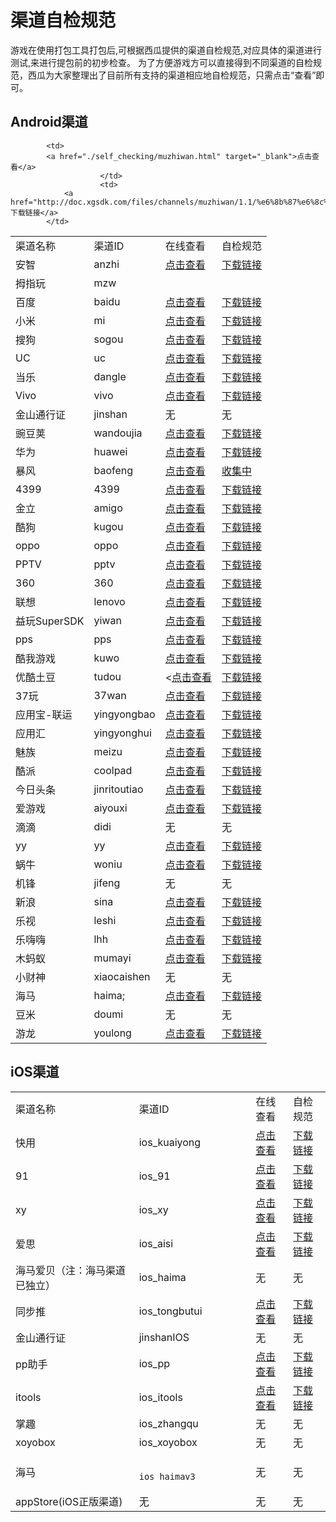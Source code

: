 # 渠道自检规范



游戏在使用打包工具打包后,可根据西瓜提供的渠道自检规范,对应具体的渠道进行测试,来进行提包前的初步检查。
为了方便游戏方可以直接得到不同渠道的自检规范，西瓜为大家整理出了目前所有支持的渠道相应地自检规范，只需点击“查看”即可。


## Android渠道

<table id="top1" >
<tr>
<td>
				渠道名称
			</td>
<td>
				渠道ID
			</td>
<td>
				在线查看
			</td>
			<td>
						自检规范
						</td>
</tr>
<tr>
<td>
				安智
			</td>
<td>
				anzhi
			</td>
<td>
						<a href="./self_checking/ananzhi.html" target="_blank">点击查看</a>	</td>
			</td>
<td>
				<a href="http://doc.xgsdk.com/files/channels/anzhi/1.1/%e5%ae%89%e6%99%ba%e6%b8%a0%e9%81%93%e8%87%aa%e6%a3%80%e8%a7%84%e8%8c%83.xls">下载链接</a>
			</td>
</tr>
<tr>
<td>
				拇指玩
			</td>
<td>
				mzw
			</td>

			<td>
			<a href="./self_checking/muzhiwan.html" target="_blank">点击查看</a>
						</td>
						<td>
				<a href="http://doc.xgsdk.com/files/channels/muzhiwan/1.1/%e6%8b%87%e6%8c%87%e7%8e%a9Android%e6%b8%b8%e6%88%8f%e6%b5%8b%e8%af%95%e7%94%a8%e4%be%8b.xls">下载链接</a>
			</td>
</tr>
<tr>
<td>
				百度
			</td>
<td>
				baidu
			</td>
			<td>
			<a href="./self_checking/baidu.html" target="_blank">点击查看</a>
						</td>  
<td>
				<a href="http://doc.xgsdk.com/files/channels/baidu/1.1/BaiduChecklist.xlsx">下载链接</a>
			</td>


</tr>
<tr>
<td>
				小米
			</td>
<td>
				mi
			</td>
			<td>
			<a href="./self_checking/xiaomi.html" target="_blank">点击查看</a>
						</td>
<td>
				<a href="http://doc.xgsdk.com/files/channels/mi/1.1/%d0%a1%c3%d7%c7%fe%b5%c0%d7%d4%bc%ec%b9%e6%b7%b6.xlsx">下载链接</a>
			</td>

</tr>
<tr>
<td>
				搜狗
			</td>
<td>
				sogou
			</td>
			<td>
			<a href="./self_checking/sougou.html" target="_blank">点击查看</a>
						</td>
<td>
				<a href="http://doc.xgsdk.com/files/channels/sogou/1.1/搜狗手游SDK自测文档.xlsx">下载链接</a>
			</td>

</tr>
<tr>
<td>
				UC
			</td>
<td>
				uc
			</td>
			<td>
			<a href="./self_checking/uc.html" target="_blank">点击查看</a>
						</td>
<td>
				<a href="http://doc.xgsdk.com/files/channels/uc/1.1.1/UcChecklist.xlsx">下载链接</a>
			</td>

</tr>
<tr>
<td>
				当乐
			</td>
<td>
				dangle
			</td>
			<td>
			<a href="./self_checking/dangle.html" target="_blank">点击查看</a>
						</td>
<td>
				<a href="http://doc.xgsdk.com/files/channels/dangle/1.1.1/安卓平台SDK4.0.3测试点用例.xls">下载链接</a>
			</td>

</tr>
<tr>
<td>
				Vivo
			</td>
<td>
				vivo
			</td>
			<td>
			<a href="./self_checking/vivo.html" target="_blank">点击查看</a>
						</td>
<td>
				<a href="http://doc.xgsdk.com/files/channels/vivo/1.1/VivoChecklist.xlsx">下载链接</a>
			</td>

</tr>
<tr>
<td>
				金山通行证
			</td>
<td>
				jinshan
			</td>

<td>
				无
			</td>
<td>
				无
			</td>

</tr>
<tr>
<td>
				豌豆荚
			</td>
<td>
				wandoujia
			</td>
			<td>
			<a href="./self_checking/wandoujia.html" target="_blank">点击查看</a>
						</td>
<td>
				<a href="http://doc.xgsdk.com/files/channels/wandoujia/1.1/%c7%fe%b5%c0%d7%d4%bc%ec%b9%e6%b7%b6-%cd%e3%b6%b9%bc%d4.xls">下载链接</a>
			</td>

</tr>
<tr>
<td>
				华为
			</td>
<td>
				huawei
			</td>
			<td>
			<a href="./self_checking/huaweiChecklist1.6.3.53.html" target="_blank">点击查看</a>
						</td>
<td>
				<a href="./self_checking/huaweiChecklist1.6.3.53.xlsx" target="_parent">下载链接</a>
			</td>

</tr>
<tr>
<td>
				暴风
			</td>
<td>
				baofeng
			</td>
			<td>
			<a href="#heading11">点击查看</a>
						</td>
<td>
				<a href="http://doc.xgsdk.com/files/channels/baofeng/1.1/BaofengChecklist.xlsx">收集中</a>
			</td>

</tr>
<tr>
<td>
				4399
			</td>
<td>
				4399
			</td>
			<td>
			<a href="./self_checking/4399.html" target="_blank">点击查看</a>
						</td>
<td>
				<a href="http://doc.xgsdk.com/files/channels/4399/1.1/4399checklist_20150506.zip">下载链接</a>
			</td>

</tr>
<tr>
<td>
				金立
			</td>
<td>
				amigo
			</td>
			<td>
			<a href="./self_checking/jinli.html" target="_blank">点击查看</a>
						</td>
<td>
				<a href="http://doc.xgsdk.com/files/channels/jingli/1.1.1/jinglichecklist.xls">下载链接</a>
			</td>

</tr>
<tr>
<td>
				酷狗
			</td>
<td>
				kugou
			</td>
			<td>
			<a href="./self_checking/kugou.html" target="_blank">点击查看</a>
						</td>
<td>
				<a href="http://doc.xgsdk.com/files/channels/kugou/5.2.3/（5.1.0以上版本）游戏充值SDK上线前用例.xlsx">下载链接</a>
			</td>

</tr>
<tr>
<td>
				oppo
			</td>
<td>
				oppo
			</td>
			<td>
			<a href="./self_checking/oppo.html" target="_blank">点击查看</a>
						</td>
<td>
				<a href="./self_checking/OppoChecklist.1.7.3.xlsx" target="_parent">下载链接</a>
			</td>

</tr>
<tr>
<td>
				PPTV
			</td>
<td>
				pptv
			</td>
			<td>
			<a href="./self_checking/PPTV.html" target="_blank">点击查看</a>
						</td>
<td>
				<a href="./self_checking/checking/PPTVchecking4.3.06.docx" target="_parent">下载链接</a>
			</td>

</tr>
<tr>
<td>
				360
			</td>
<td>
				360
			</td>
			<td>
			<a href="#heading17">点击查看</a>
						</td>
<td>
				<a href="http://doc.xgsdk.com/files/channels/360/1.1.1/社交带支付SDK测试用例.xlsx">下载链接</a>
			</td>

</tr>
<tr>
<td>
				联想
			</td>
<td>
				lenovo
			</td>
			<td>
			<a href="./self_checking/lenovo.html" target="_blank">点击查看</a>
						</td>
<td>
				<a href="http://doc.xgsdk.com/files/channels/lenovo/1.1/LenovChecklist-v2.3.xlsx">下载链接</a>
			</td>

</tr>
<tr>
<td>
				益玩SuperSDK
			</td>
<td>
				yiwan
			</td>
			<td>
			<a href="./self_checking/yiwan.html" target="_blank">点击查看</a>
						</td>
<td>
				<a href="http://doc.xgsdk.com/files/channels/yiwan/1.1.1/YiwanCheckTools.zip">下载链接</a>
			</td>

</tr>
<tr>
<td>
				pps
			</td>
<td>
				pps
			</td>
			<td>
			<a href="#heading20">点击查看</a>
						</td>
<td>
				<a href="http://doc.xgsdk.com/files/channels/pps/1.1.1/自测.zip">下载链接</a>
			</td>

</tr>
<tr>
<td>
				酷我游戏
			</td>
<td>
				kuwo
			</td>
			<td>
			<a href="#heading21">点击查看</a>
						</td>
<td>
				<a href="http://doc.xgsdk.com/files/channels/kuwo/1.1/KuwoChecklist.xlsx">下载链接</a>
			</td>

</tr>
<tr>
<td>
				优酷土豆
			</td>
<td>
				tudou
			</td>
			<td>
			<<a href="./self_checking/youku.html" target="_blank">点击查看</a>
						</td>
<td>
				<a href="http://doc.xgsdk.com/files/channels/tudou/1.1/优酷CP集成测试用例.xlsx">下载链接</a>
			</td>

</tr>
<tr>
<td>
				37玩
			</td>
<td>
				37wan
			</td>
			<td>
			<a href="#heading23">点击查看</a>
						</td>
<td>
				<a href="http://doc.xgsdk.com/files/channels/37wan/1.1/37wanChecklist.xls">下载链接</a>
			</td>

</tr>
<tr>
<td>
				应用宝-联运
			</td>
<td>
				yingyongbao
			</td>
			<td>
			<a href="#heading24">点击查看</a>
						</td>
<td>
				<a href="http://doc.xgsdk.com/files/channels/yingyongbao/1.1/自检规范 .xlsx">下载链接</a>
			</td>

</tr>
<tr>
<td>
				应用汇
			</td>
<td>
				yingyonghui
			</td>
			<td>
			<a href="#heading25">点击查看</a>
						</td>
<td>
				<a href="http://doc.xgsdk.com/files/channels/yingyonghui/1.1/yyh-checklist.docx">下载链接</a>
			</td>

</tr>
<tr>
<td>
				魅族
			</td>
<td>
				meizu
			</td>
			<td>
			<a href="./self_checking/meizu.html" target="_blank">点击查看</a>
						</td>
<td>
				<a href="http://doc.xgsdk.com/files/channels/meizu/1.1/MeizuChecklist.xlsx">下载链接</a>
			</td>

</tr>
<tr>
<td>
				酷派
			</td>
<td>
				coolpad
			</td>
			<td>
			<a href="./self_checking/kupai.html" target="_blank">点击查看</a>
						</td>
<td>
				<a href="http://doc.xgsdk.com/files/channels/coolpad/1.1/酷派测试用例--基本功能.xlsx">下载链接</a>
			</td>

</tr>
<tr>
<td>
				今日头条
			</td>
<td>
				jinritoutiao
			</td>
			<td>
			<a href="#heading28">点击查看</a>
						</td>
<td>
				<a href="http://doc.xgsdk.com/files/channels/jinritoutiao/1.1/自检规范 .xlsx">下载链接</a>
			</td>

</tr>
<tr>
<td>
				爱游戏
			</td>
<td>
				aiyouxi
			</td>
			<td>
			<a href="#heading29">点击查看</a>
						</td>
<td>
				<a href="http://180.96.63.69/Documents/test_standard.html">下载链接</a>
			</td>

</tr>
<tr>
<td>
				滴滴
			</td>
<td>
				didi
			</td>

<td>
				无
			</td>
			<td>
无
						</td>
</tr>
<tr>
<td>
				yy
			</td>
<td>
				yy
			</td>
			<td>
			<a href="#heading30">点击查看</a>
						</td>
<td>
				<a href="http://doc.xgsdk.com/files/channels/yy/1.1/yy自检规范.xlsx" target="_blank">下载链接</a>
			</td>

</tr>
<tr>
<td>
				蜗牛
			</td>
<td>
				woniu
			</td>
			<td>
			<a href="./self_checking/woniu.html" target="_blank">点击查看</a>
						</td>
<td>
				<a href="http://doc.xgsdk.com/files/channels/woniu/1.1/蜗牛自测文档.xlsx" target="_blank">下载链接</a>
			</td>

</tr>
<tr>
<td>
				机锋
			</td>
<td>
				jifeng
			</td>
			<td>
无
						</td>
<td>
				无
			</td>

</tr>
<tr>
<td>
				新浪
			</td>
<td>
				sina
			</td>
			<td>
			<a href="./self_checking/xinlang.html" target="_blank">点击查看</a>
						</td>
<td>
				<a href="http://doc.xgsdk.com/files/channels/sina/1.2.3_123/联运接入测试表(0918).xlsx">下载链接</a>
			</td>

</tr>
<tr>
<td>
				乐视
			</td>
<td>
				leshi
			</td>
			<td>
		<a href="./self_checking/leshi.html" target="_blank">点击查看</a>
						</td>
<td>
				<a href="http://doc.xgsdk.com/files/channels/leshi/1.1/乐视SDK测试用例 .xlsx">下载链接</a>
			</td>

</tr>
<tr>
<td>
				乐嗨嗨
			</td>
<td>
				lhh
			</td>
			<td>
			<a href="./self_checking/lehaihai.html" target="_blank">点击查看</a>
						</td>
<td>
				<a href="http://doc.xgsdk.com/files/channels/lhh/1.1/%E4%B9%90%E5%97%A8%E5%97%A8SDK%E6%B5%8B%E8%AF%95%E7%94%A8%E4%BE%8B.xls">下载链接</a>
			</td>

</tr>
<tr>
<td>
				木蚂蚁
			</td>
<td>
				mumayi
			</td>
			<td>
			<a href="#heading35">点击查看</a>
						</td>
<td>
				<a href="http://doc.xgsdk.com/files/channels/mumayi/1.3/木蚂蚁自测文档.zip">下载链接</a>
			</td>

</tr>
<tr>
<td>
				小财神
			</td>
<td>
				xiaocaishen
			</td>

<td>
				无
			</td>
<td>
				无
			</td>
</tr>
<tr>
<td>
				海马
			</td>
<td>
				haima;
			</td>
			<td>
			<a href="./self_checking/haima.html" target="_blank">点击查看</a>
						</td>
<td>
				<a href="http://doc.xgsdk.com/files/channels/haima/1.1/海马测试用例.xlsx">下载链接</a>
			</td>

</a>
			</td>
</tr>
<tr>
<td>
				豆米
			</td>
<td>
				doumi
			</td>

<td>
				无
			</td>
<td>
				无
			</td>
</tr>
<tr>
<td>
				游龙
			</td>
<td>
				youlong
			</td>
			<td>
			<a href="./self_checking/youlong.html" target="_blank">点击查看</a>
						</td>
<td>
				<a target="_blank" href="http://doc.xgsdk.com/files/channels/youlong/1.3/SDK测试结果要求文档 - 试用版本.xls">下载链接</a>
			</td>

</tr>
</table>



## iOS渠道


<table id="top2">
<tr>
<td>
				渠道名称
			</td>
<td>
				渠道ID
			</td>

<td>
				在线查看
			</td>
<td>
				自检规范
			</td>

</tr>
<tr>
<td>
				快用
			</td>
<td>
				ios_kuaiyong
			</td>
			<td>
			<a href="#heading38">点击查看</a>
						</td>
<td>
				<a href="http://doc.xgsdk.com/files/channels/iOS/kuaiyong/1.1/7659游戏中心自测文档v2.1.pdf">下载链接</a>
			</td>

</tr>
<tr>
<td>
				91
			</td>
<td>
				ios_91
			</td>
			<td>
			<a href="#heading39">点击查看</a>
						</td>
<td>
				<a href="http://doc.xgsdk.com/files/channels/iOS/ios_91/1.1/91渠道自检规范.xlsx">下载链接</a>
			</td>

</tr>
<tr>
<td>
				xy
			</td>
<td>
				ios_xy
			</td>
			<td>
			<a href="#heading40">点击查看</a>
						</td>
<td>
				<a href="http://doc.xgsdk.com/files/channels/iOS/xy/1.1/xy渠道自检规范.xlsx">下载链接</a>
			</td>

</tr>
<tr>
<td>
				爱思
			</td>
<td>
				ios_aisi
			</td>
			<td>
			<a href="#heading41">点击查看</a>
						</td>
<td>
				<a href="http://doc.xgsdk.com/files/channels/iOS/aisi/1.1/aisi渠道自检规范.xlsx">下载链接</a>
			</td>

</tr>
<tr>
<td>
			海马爱贝（注：海马渠道已独立）
			</td>
<td>
				ios_haima
			</td>

<td>
				无
			</td>
<td>
				无
			</td>

</tr>
<tr>
<td>
				同步推
			</td>
<td>
				ios_tongbutui
			</td>
			<td>
			<a href="#heading42">点击查看</a>
						</td>
<td>
				<a href="http://doc.xgsdk.com/files/channels/iOS/tbt/1.1/tbt渠道自检规范.xlsx">下载链接</a>
			</td>

</tr>
<tr>
<td>
				金山通行证
			</td>
<td>
				jinshanIOS
			</td>

<td>
				无
			</td>
<td>
				无
			</td>
</tr>
<tr>
<td>
				pp助手
			</td>
<td>
				ios_pp
			</td>
			<td>
			<a href="#heading43">点击查看</a>
						</td>
<td>
				<a href="http://doc.xgsdk.com/files/channels/iOS/pp/1.1/pp渠道自检规范.xlsx">下载链接</a>
			</td>

</tr>
<tr>
<td>
				itools
			</td>
<td>
				ios_itools
			</td>
			<td>
			<a href="#heading44">点击查看</a>
						</td>
<td>
				<a href="http://doc.xgsdk.com/files/channels/iOS/itools/1.1/itools渠道自检规范.xlsx">下载链接</a>
			</td>

</tr>
<tr>
<td>
				掌趣
			</td>
<td>
				ios_zhangqu
			</td>

<td>
				无
			</td>
<td>
				无
			</td>

</tr>
<tr>
<td>
				xoyobox
			</td>
<td>
				ios_xoyobox
			</td>

<td>
				无
			</td>
<td>
				无
			</td>
</tr>
<tr>
<td>
				海马
			</td>
<td>

					ios_haimav3
</td>

<td>
			无
			</td>
			<td>
		无
						</td>
</tr>
<tr>
<td>
				appStore(iOS正版渠道)
			</td>
<td>无
			</td>

<td>无
			</td>
<td>无
			</td>
</tr>
</table>
